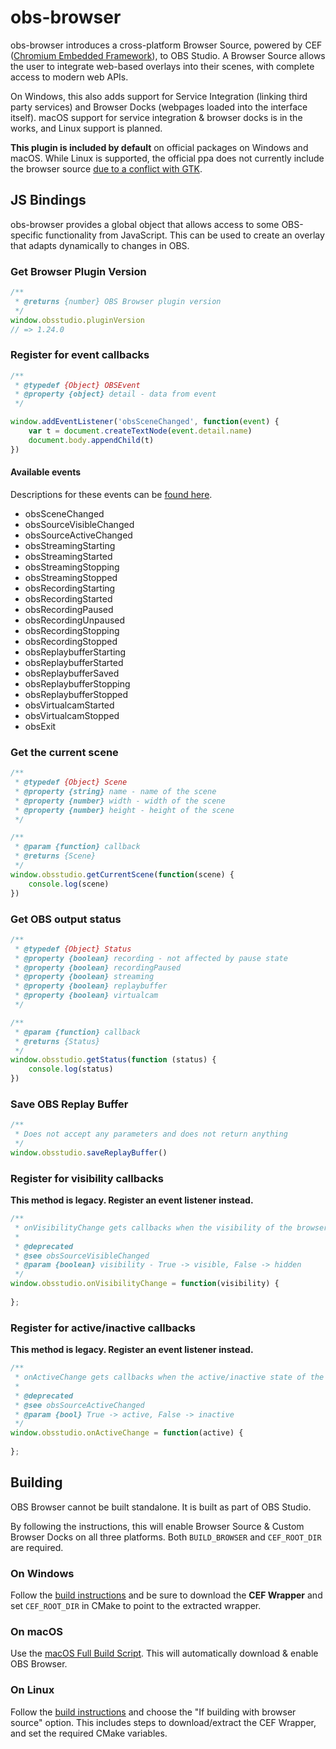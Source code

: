 # obs-browser

obs-browser introduces a cross-platform Browser Source, powered by CEF ([Chromium Embedded Framework](https://bitbucket.org/chromiumembedded/cef/src/master/README.md)), to OBS Studio. A Browser Source allows the user to integrate web-based overlays into their scenes, with complete access to modern web APIs.

On Windows, this also adds support for Service Integration (linking third party services) and Browser Docks (webpages loaded into the interface itself). macOS support for service integration & browser docks is in the works, and Linux support is planned.

**This plugin is included by default** on official packages on Windows and macOS. While Linux is supported, the official ppa does not currently include the browser source [due to a conflict with GTK](https://github.com/obsproject/obs-browser/issues/219).

## JS Bindings

obs-browser provides a global object that allows access to some OBS-specific functionality from JavaScript. This can be used to create an overlay that adapts dynamically to changes in OBS.

### Get Browser Plugin Version

```js
/**
 * @returns {number} OBS Browser plugin version
 */
window.obsstudio.pluginVersion
// => 1.24.0
```

### Register for event callbacks

```js
/**
 * @typedef {Object} OBSEvent
 * @property {object} detail - data from event
 */

window.addEventListener('obsSceneChanged', function(event) {
	var t = document.createTextNode(event.detail.name)
	document.body.appendChild(t)
})
```

#### Available events

Descriptions for these events can be [found here](https://obsproject.com/docs/reference-frontend-api.html?highlight=paused#c.obs_frontend_event).

* obsSceneChanged
* obsSourceVisibleChanged
* obsSourceActiveChanged
* obsStreamingStarting
* obsStreamingStarted
* obsStreamingStopping
* obsStreamingStopped
* obsRecordingStarting
* obsRecordingStarted
* obsRecordingPaused
* obsRecordingUnpaused
* obsRecordingStopping
* obsRecordingStopped
* obsReplaybufferStarting
* obsReplaybufferStarted
* obsReplaybufferSaved
* obsReplaybufferStopping
* obsReplaybufferStopped
* obsVirtualcamStarted
* obsVirtualcamStopped
* obsExit

### Get the current scene

```js
/**
 * @typedef {Object} Scene
 * @property {string} name - name of the scene
 * @property {number} width - width of the scene
 * @property {number} height - height of the scene
 */

/**
 * @param {function} callback
 * @returns {Scene}
 */
window.obsstudio.getCurrentScene(function(scene) {
	console.log(scene)
})
```

### Get OBS output status

```js
/**
 * @typedef {Object} Status
 * @property {boolean} recording - not affected by pause state
 * @property {boolean} recordingPaused
 * @property {boolean} streaming
 * @property {boolean} replaybuffer
 * @property {boolean} virtualcam
 */

/**
 * @param {function} callback
 * @returns {Status}
 */
window.obsstudio.getStatus(function (status) {
	console.log(status)
})
```

### Save OBS Replay Buffer

```js
/**
 * Does not accept any parameters and does not return anything
 */
window.obsstudio.saveReplayBuffer()
```

### Register for visibility callbacks

**This method is legacy. Register an event listener instead.**

```js
/**
 * onVisibilityChange gets callbacks when the visibility of the browser source changes in OBS
 *
 * @deprecated
 * @see obsSourceVisibleChanged
 * @param {boolean} visibility - True -> visible, False -> hidden
 */
window.obsstudio.onVisibilityChange = function(visibility) {
	
};
```

### Register for active/inactive callbacks

**This method is legacy. Register an event listener instead.**

```js
/**
 * onActiveChange gets callbacks when the active/inactive state of the browser source changes in OBS
 *
 * @deprecated
 * @see obsSourceActiveChanged
 * @param {bool} True -> active, False -> inactive
 */
window.obsstudio.onActiveChange = function(active) {
	
};
```

## Building

OBS Browser cannot be built standalone. It is built as part of OBS Studio.

By following the instructions, this will enable Browser Source & Custom Browser Docks on all three platforms. Both `BUILD_BROWSER` and `CEF_ROOT_DIR` are required.

### On Windows

Follow the [build instructions](https://obsproject.com/wiki/Install-Instructions#windows-build-directions) and be sure to download the **CEF Wrapper** and set `CEF_ROOT_DIR` in CMake to point to the extracted wrapper.

### On macOS

Use the [macOS Full Build Script](https://obsproject.com/wiki/Install-Instructions#macos-build-directions). This will automatically download & enable OBS Browser.

### On Linux

Follow the [build instructions](https://obsproject.com/wiki/Install-Instructions#linux-build-directions) and choose the "If building with browser source" option. This includes steps to download/extract the CEF Wrapper, and set the required CMake variables.
